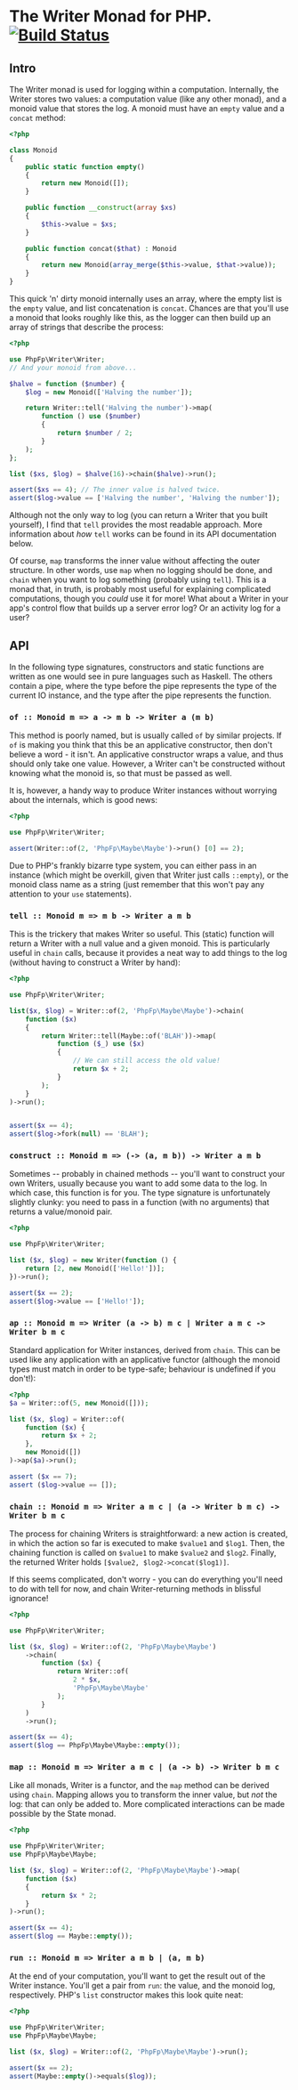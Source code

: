 # The Writer Monad for PHP. [![Build Status](https://travis-ci.org/php-fp/php-fp-writer.svg?branch=master)](https://travis-ci.org/php-fp/php-fp-writer)

## Intro

The Writer monad is used for logging within a computation. Internally, the Writer stores two values: a computation value (like any other monad), and a monoid value that stores the log. A monoid must have an `empty` value and a `concat` method:

```php
<?php

class Monoid
{
    public static function empty()
    {
        return new Monoid([]);
    }

    public function __construct(array $xs)
    {
        $this->value = $xs;
    }

    public function concat($that) : Monoid
    {
        return new Monoid(array_merge($this->value, $that->value));
    }
}
```

This quick 'n' dirty monoid internally uses an array, where the empty list is the `empty` value, and list concatenation is `concat`. Chances are that you'll use a monoid that looks roughly like this, as the logger can then build up an array of strings that describe the process:

```php
<?php

use PhpFp\Writer\Writer;
// And your monoid from above...

$halve = function ($number) {
    $log = new Monoid(['Halving the number']);

    return Writer::tell('Halving the number')->map(
        function () use ($number)
        {
            return $number / 2;
        }
    );
};

list ($xs, $log) = $halve(16)->chain($halve)->run();

assert($xs == 4); // The inner value is halved twice.
assert($log->value == ['Halving the number', 'Halving the number']);
```

Although not the only way to log (you can return a Writer that you built yourself), I find that `tell` provides the most readable approach. More information about _how_ `tell` works can be found in its API documentation below.

Of course, `map` transforms the inner value without affecting the outer structure. In other words, use `map` when no logging should be done, and `chain` when you want to log something (probably using `tell`). This is a monad that, in truth, is probably most useful for explaining complicated computations, though you _could_ use it for more! What about a Writer in your app's control flow that builds up a server error log? Or an activity log for a user?

## API

In the following type signatures, constructors and static functions are written as one would see in pure languages such as Haskell. The others contain a pipe, where the type before the pipe represents the type of the current IO instance, and the type after the pipe represents the function.

### `of :: Monoid m => a -> m b -> Writer a (m b)`

This method is poorly named, but is usually called `of` by similar projects. If `of` is making you think that this be an applicative constructor, then don't believe a word - it isn't. An applicative constructor wraps a value, and thus should only take one value. However, a Writer can't be constructed without knowing what the monoid is, so that must be passed as well.

It is, however, a handy way to produce Writer instances without worrying about the internals, which is good news:

```php
<?php

use PhpFp\Writer\Writer;

assert(Writer::of(2, 'PhpFp\Maybe\Maybe')->run() [0] == 2);
```

Due to PHP's frankly bizarre type system, you can either pass in an instance (which might be overkill, given that Writer just calls `::empty`), or the monoid class name as a string (just remember that this won't pay any attention to your `use` statements).

### `tell :: Monoid m => m b -> Writer a m b`

This is the trickery that makes Writer so useful. This (static) function will return a Writer with a null value and a given monoid. This is particularly useful in `chain` calls, because it provides a neat way to add things to the log (without having to construct a Writer by hand):

```php
<?php

use PhpFp\Writer\Writer;

list($x, $log) = Writer::of(2, 'PhpFp\Maybe\Maybe')->chain(
    function ($x)
    {
        return Writer::tell(Maybe::of('BLAH'))->map(
            function ($_) use ($x)
            {
                // We can still access the old value!
                return $x + 2;
            }
        );
    }
)->run();


assert($x == 4);
assert($log->fork(null) == 'BLAH');
```

### `construct :: Monoid m => (-> (a, m b)) -> Writer a m b`

Sometimes -- probably in chained methods -- you'll want to construct your own Writers, usually because you want to add some data to the log. In which case, this function is for you. The type signature is unfortunately slightly clunky: you need to pass in a function (with no arguments) that returns a value/monoid pair.

```php
<?php

use PhpFp\Writer\Writer;

list ($x, $log) = new Writer(function () {
    return [2, new Monoid(['Hello!'])];
})->run();

assert($x == 2);
assert($log->value == ['Hello!']);
```

### `ap :: Monoid m => Writer (a -> b) m c | Writer a m c -> Writer b m c`

Standard application for Writer instances, derived from `chain`. This can be used like any application with an applicative functor (although the monoid types must match in order to be type-safe; behaviour is undefined if you don't!):

```php
<?php
$a = Writer::of(5, new Monoid([]));

list ($x, $log) = Writer::of(
    function ($x) {
        return $x + 2;
    },
    new Monoid([])
)->ap($a)->run();

assert ($x == 7);
assert ($log->value == []);
```

### `chain :: Monoid m => Writer a m c | (a -> Writer b m c) -> Writer b m c`

The process for chaining Writers is straightforward: a new action is created, in which the action so far is executed to make `$value1` and `$log1`. Then, the chaining function is called on `$value1` to make `$value2` and `$log2`. Finally, the returned Writer holds `[$value2, $log2->concat($log1)]`.

If this seems complicated, don't worry - you can do everything you'll need to do with tell for now, and chain Writer-returning methods in blissful ignorance!

```php
<?php

use PhpFp\Writer\Writer;

list ($x, $log) = Writer::of(2, 'PhpFp\Maybe\Maybe')
    ->chain(
        function ($x) {
            return Writer::of(
                2 * $x,
                'PhpFp\Maybe\Maybe'
            );
        }
    )
    ->run();

assert($x == 4);
assert($log == PhpFp\Maybe\Maybe::empty());
```

### `map :: Monoid m => Writer a m c | (a -> b) -> Writer b m c`

Like all monads, Writer is a functor, and the `map` method can be derived using `chain`. Mapping allows you to transform the inner value, but _not_ the log: that can only be added to. More complicated interactions can be made possible by the State monad.

```php
<?php

use PhpFp\Writer\Writer;
use PhpFp\Maybe\Maybe;

list ($x, $log) = Writer::of(2, 'PhpFp\Maybe\Maybe')->map(
    function ($x)
    {
        return $x * 2;
    }
)->run();

assert($x == 4);
assert($log == Maybe::empty());
```

### `run :: Monoid m => Writer a m b | (a, m b)`

At the end of your computation, you'll want to get the result out of the Writer instance. You'll get a pair from `run`: the value, and the monoid log, respectively. PHP's `list` constructor makes this look quite neat:

```php
<?php

use PhpFp\Writer\Writer;
use PhpFp\Maybe\Maybe;

list ($x, $log) = Writer::of(2, 'PhpFp\Maybe\Maybe')->run();

assert($x == 2);
assert(Maybe::empty()->equals($log));
```
